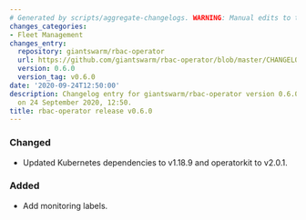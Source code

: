 ```yaml
---
# Generated by scripts/aggregate-changelogs. WARNING: Manual edits to this files will be overwritten.
changes_categories:
- Fleet Management
changes_entry:
  repository: giantswarm/rbac-operator
  url: https://github.com/giantswarm/rbac-operator/blob/master/CHANGELOG.md#060---2020-09-24
  version: 0.6.0
  version_tag: v0.6.0
date: '2020-09-24T12:50:00'
description: Changelog entry for giantswarm/rbac-operator version 0.6.0, published
  on 24 September 2020, 12:50.
title: rbac-operator release v0.6.0
---
```


### Changed
- Updated Kubernetes dependencies to v1.18.9 and operatorkit to v2.0.1.
### Added
- Add monitoring labels.
